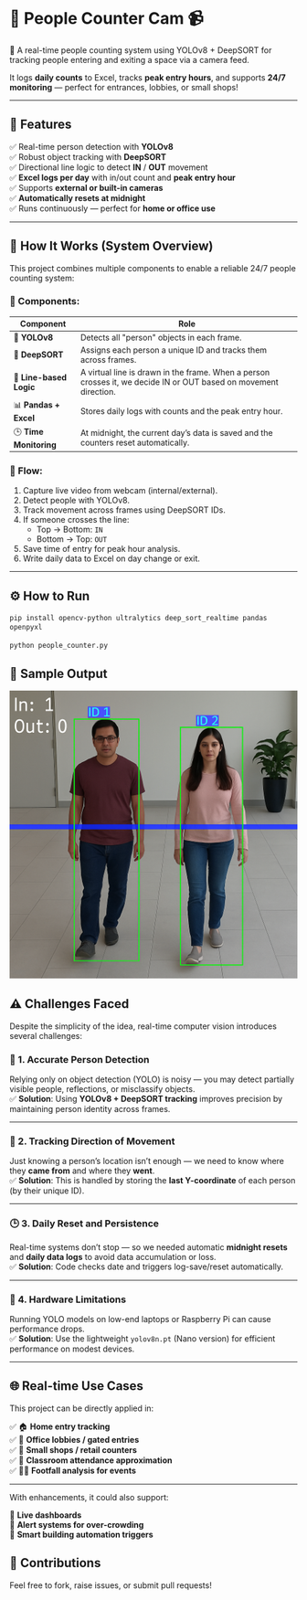 # 👥 People Counter Cam 📹

🎥 A real-time people counting system using YOLOv8 + DeepSORT for tracking people entering and exiting a space via a camera feed.

It logs **daily counts** to Excel, tracks **peak entry hours**, and supports **24/7 monitoring** — perfect for entrances, lobbies, or small shops!

---

## 🚀 Features

✅ Real-time person detection with **YOLOv8**  
✅ Robust object tracking with **DeepSORT**  
✅ Directional line logic to detect **IN** / **OUT** movement  
✅ **Excel logs per day** with in/out count and **peak entry hour**  
✅ Supports **external or built-in cameras**  
✅ **Automatically resets at midnight**  
✅ Runs continuously — perfect for **home or office use**

---

## 🧠 How It Works (System Overview)

This project combines multiple components to enable a reliable 24/7 people counting system:

### 🧩 Components:
| Component | Role |
|----------|------|
| 🎯 **YOLOv8** | Detects all "person" objects in each frame. |
| 🔁 **DeepSORT** | Assigns each person a unique ID and tracks them across frames. |
| 📏 **Line-based Logic** | A virtual line is drawn in the frame. When a person crosses it, we decide IN or OUT based on movement direction. |
| 📊 **Pandas + Excel** | Stores daily logs with counts and the peak entry hour. |
| 🕒 **Time Monitoring** | At midnight, the current day’s data is saved and the counters reset automatically. |

### 🔄 Flow:
1. Capture live video from webcam (internal/external).
2. Detect people with YOLOv8.
3. Track movement across frames using DeepSORT IDs.
4. If someone crosses the line:
   - Top → Bottom: `IN`
   - Bottom → Top: `OUT`
5. Save time of entry for peak hour analysis.
6. Write daily data to Excel on day change or exit.

---

## ⚙️ How to Run

```
pip install opencv-python ultralytics deep_sort_realtime pandas openpyxl

python people_counter.py

```

## 📸 Sample Output

![screenshot](/sample_output.png)


## ⚠️ Challenges Faced

Despite the simplicity of the idea, real-time computer vision introduces several challenges:

### 🎥 1. Accurate Person Detection
Relying only on object detection (YOLO) is noisy — you may detect partially visible people, reflections, or misclassify objects.  
✅ **Solution**: Using **YOLOv8 + DeepSORT tracking** improves precision by maintaining person identity across frames.

---

### 🔄 2. Tracking Direction of Movement
Just knowing a person’s location isn’t enough — we need to know where they **came from** and where they **went**.  
✅ **Solution**: This is handled by storing the **last Y-coordinate** of each person (by their unique ID).

---

### 🕒 3. Daily Reset and Persistence
Real-time systems don’t stop — so we needed automatic **midnight resets** and **daily data logs** to avoid data accumulation or loss.  
✅ **Solution**: Code checks date and triggers log-save/reset automatically.

---

### 🔌 4. Hardware Limitations
Running YOLO models on low-end laptops or Raspberry Pi can cause performance drops.  
✅ **Solution**: Use the lightweight `yolov8n.pt` (Nano version) for efficient performance on modest devices.

---

## 🌐 Real-time Use Cases

This project can be directly applied in:

✅ 🏠 **Home entry tracking**  
✅ 🏢 **Office lobbies / gated entries**  
✅ 🏪 **Small shops / retail counters**  
✅ 🏫 **Classroom attendance approximation**  
✅ 🚶‍♂️ **Footfall analysis for events**

---

With enhancements, it could also support:

🚦 **Live dashboards**  
🔔 **Alert systems for over-crowding**  
🧠 **Smart building automation triggers**

## 🤝 Contributions

Feel free to fork, raise issues, or submit pull requests!

